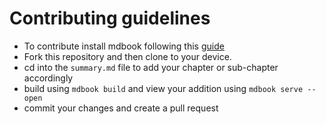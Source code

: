 # Contributing guidelines

- To contribute install mdbook following this [guide](https://rust-lang.github.io/mdBook/guide/installation.html)
- Fork this repository and then clone to your device.
- cd into the `summary.md` file to add your chapter or sub-chapter accordingly
- build using `mdbook build` and view your addition using `mdbook serve --open`
- commit your changes and create a pull request
